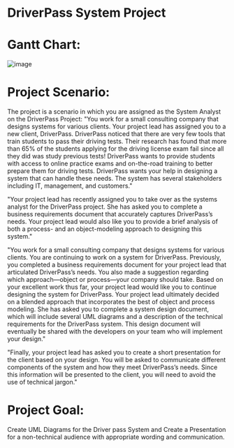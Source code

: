 # DriverPass System Project

# Gantt Chart: 

![image](https://github.com/Marc-Aradillas/System-Analysis-and-Design/assets/106922826/fd4957a3-418f-4533-9551-ace5b2cc5689)

# Project Scenario: 

The project is a scenario in which you are assigned as the System Analyst on the DriverPass Project:
"You work for a small consulting company that designs systems for various clients. Your project lead has assigned you to a new client, DriverPass. DriverPass noticed that there are very few tools that train students to pass their driving tests. Their research has found that more than 65% of the students applying for the driving license exam fail since all they did was study previous tests! DriverPass wants to provide students with access to online practice exams and on-the-road training to better prepare them for driving tests. DriverPass wants your help in designing a system that can handle these needs. The system has several stakeholders including IT, management, and customers."

"Your project lead has recently assigned you to take over as the systems analyst for the DriverPass project. She has asked you to complete a business requirements document that accurately captures DriverPass’s needs. Your project lead would also like you to provide a brief analysis of both a process- and an object-modeling approach to designing this system."

"You work for a small consulting company that designs systems for various clients. You are continuing to work on a system for DriverPass. Previously, you completed a business requirements document for your project lead that articulated DriverPass’s needs. You also made a suggestion regarding which approach—object or process—your company should take. Based on your excellent work thus far, your project lead would like you to continue designing the system for DriverPass. Your project lead ultimately decided on a blended approach that incorporates the best of object and process modeling. She has asked you to complete a system design document, which will include several UML diagrams and a description of the technical requirements for the DriverPass system. This design document will eventually be shared with the developers on your team who will implement your design."

"Finally, your project lead has asked you to create a short presentation for the client based on your design. You will be asked to communicate different components of the system and how they meet DriverPass’s needs. Since this information will be presented to the client, you will need to avoid the use of technical jargon."

# Project Goal:

Create UML Diagrams for the Driver pass System and Create a Presentation for a non-technical audience with appropriate wording and communication.

